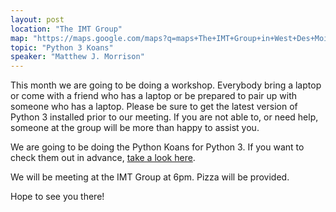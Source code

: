 ```yaml
---
layout: post
location: "The IMT Group"
map: "https://maps.google.com/maps?q=maps+The+IMT+Group+in+West+Des+Moines&ll=41.605688,-93.764105&spn=0.040304,0.077162&fb=1&gl=us&hq=The+IMT+Group&hnear=0x87ec1f8a5b821e1f:0x538996c0d30a8397,West+Des+Moines,+IA&cid=0,0,13550887644760330978&t=m&z=14&iwloc=A"
topic: "Python 3 Koans"
speaker: "Matthew J. Morrison"
---
```


This month we are going to be doing a workshop. Everybody bring a laptop or come with a friend who has a laptop or be prepared to pair up with someone who has a laptop. Please be sure to get the latest version of Python 3 installed prior to our meeting. If you are not able to, or need help, someone at the group will be more than happy to assist you.

We are going to be doing the Python Koans for Python 3. If you want to check them out in advance, [take a look here][koans].

We will be meeting at the IMT Group at 6pm. Pizza will be provided.

Hope to see you there!

[koans]: https://github.com/gregmalcolm/python_koans
